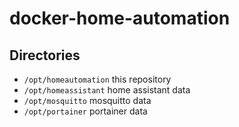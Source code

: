 # docker-home-automation

## Directories

- `/opt/homeautomation`  this repository
- `/opt/homeassistant`  home assistant data
- `/opt/mosquitto` mosquitto data
- `/opt/portainer` portainer data
